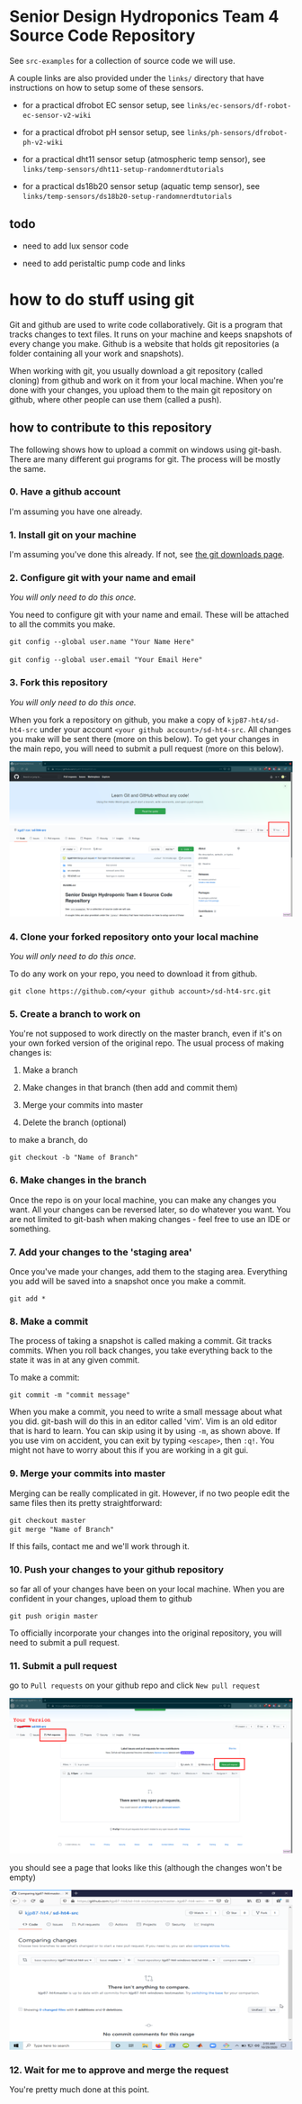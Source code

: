Senior Design Hydroponics Team 4 Source Code Repository
================================================================================
See `src-examples` for a collection of source code we will use. 

A couple links are also provided under the `links/` directory that have 
instructions on how to setup some of these sensors. 

- for a practical dfrobot EC sensor setup, see `links/ec-sensors/df-robot-ec-sensor-v2-wiki`

- for a practical dfrobot pH sensor setup, see `links/ph-sensors/dfrobot-ph-v2-wiki`

- for a practical dht11 sensor setup (atmospheric temp sensor), see `links/temp-sensors/dht11-setup-randomnerdtutorials`

- for a practical ds18b20 sensor setup (aquatic temp sensor), see `links/temp-sensors/ds18b20-setup-randomnerdtutorials`

todo
--------------------------------------------------------------------------------

- need to add lux sensor code 

- need to add peristaltic pump code and links

how to do stuff using git
================================================================================
Git and github are used to write code collaboratively. Git is a program that 
tracks changes to text files. It runs on your machine and keeps snapshots of 
every change you make. Github is a website that holds git repositories (a folder
containing all your work and snapshots). 

When working with git, you usually download a git repository (called cloning) 
from github and work on it from your local machine. When you're done with your 
changes, you upload them to the main git repository on github, where other 
people can use them (called a push). 

how to contribute to this repository
--------------------------------------------------------------------------------
The following shows how to upload a commit on windows using git-bash. There are
many different gui programs for git. The process will be mostly the same. 

### 0. Have a github account
I'm assuming you have one already. 

### 1. Install git on your machine 
I'm assuming you've done this already. If not, see [the git downloads page](https://git-scm.com/downloads). 

### 2. Configure git with your name and email
*You will only need to do this once.* 

You need to configure git with your name and email. These will be attached to 
all the commits you make. 

	git config --global user.name "Your Name Here"

	git config --global user.email "Your Email Here"

### 3. Fork this repository 
*You will only need to do this once.* 

When you fork a repository on github, you make a copy of `kjp87-ht4/sd-ht4-src` 
under your account `<your github account>/sd-ht4-src`. All changes you make will 
be sent there (more on this below). To get your changes in the main repo, you 
will need to submit a pull request (more on this below). 

![click 'fork' to copy this repository](.images/fork.png)

### 4. Clone your forked repository onto your local machine
*You will only need to do this once.* 

To do any work on your repo, you need to download it from github. 

	git clone https://github.com/<your github account>/sd-ht4-src.git

### 5. Create a branch to work on
You're not supposed to work directly on the master branch, even if it's on your
own forked version of the original repo. The usual process of making changes 
is:

1. Make a branch

2. Make changes in that branch (then add and commit them)

3. Merge your commits into master

4. Delete the branch (optional)

to make a branch, do

	git checkout -b "Name of Branch"

### 6. Make changes in the branch
Once the repo is on your local machine, you can make any changes you want. All 
your changes can be reversed later, so do whatever you want. You are not limited
to git-bash when making changes - feel free to use an IDE or something. 

### 7. Add your changes to the 'staging area'
Once you've made your changes, add them to the staging area. Everything you add
will be saved into a snapshot once you make a commit. 

	git add *

### 8. Make a commit
The process of taking a snapshot is called making a commit. Git tracks commits. 
When you roll back changes, you take everything back to the state it was in at 
any given commit. 

To make a commit:

	git commit -m "commit message"

When you make a commit, you need to write a small message about what you did. 
git-bash will do this in an editor called 'vim'. Vim is an old editor that is
hard to learn. You can skip using it by using `-m`, as shown above. If you use 
vim on accident, you can exit by typing `<escape>`, then `:q!`. You might not
have to worry about this if you are working in a git gui. 

### 9. Merge your commits into master
Merging can be really complicated in git. However, if no two people edit the
same files then its pretty straightforward:

	git checkout master
	git merge "Name of Branch"

If this fails, contact me and we'll work through it. 

### 10. Push your changes to your github repository
so far all of your changes have been on your local machine. When you are 
confident in your changes, upload them to github

	git push origin master

To officially incorporate your changes into the original repository, you will 
need to submit a pull request. 

### 11. Submit a pull request 
go to `Pull requests` on your github repo and click `New pull request`

![Submit a pull request](.images/pull-requests.png)

you should see a page that looks like this (although the changes won't be empty)

![New pull request](.images/new-pull-request.png)

### 12. Wait for me to approve and merge the request
You're pretty much done at this point. 

